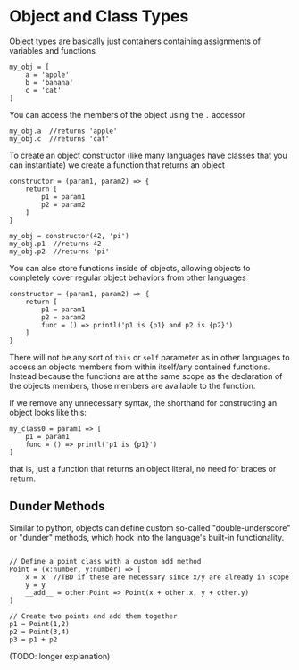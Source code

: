 # Object and Class Types


Object types are basically just containers containing assignments of variables and functions

```
my_obj = [
    a = 'apple'
    b = 'banana'
    c = 'cat'
]
```

You can access the members of the object using the `.` accessor

```
my_obj.a  //returns 'apple'
my_obj.c  //returns 'cat'
```


To create an object constructor (like many languages have classes that you can instantiate) we create a function that returns an object


```
constructor = (param1, param2) => {
    return [
        p1 = param1
        p2 = param2
    ]
}

my_obj = constructor(42, 'pi')
my_obj.p1  //returns 42
my_obj.p2  //returns 'pi'
```

You can also store functions inside of objects, allowing objects to completely cover regular object behaviors from other languages

```
constructor = (param1, param2) => {
    return [
        p1 = param1
        p2 = param2
        func = () => printl('p1 is {p1} and p2 is {p2}') 
    ]
}
```

There will not be any sort of `this` or `self` parameter as in other languages to access an objects members from within itself/any contained functions. Instead because the functions are at the same scope as the declaration of the objects members, those members are available to the function. 



If we remove any unnecessary syntax, the shorthand for constructing an object looks like this:

```
my_class0 = param1 => [
    p1 = param1
    func = () => printl('p1 is {p1}')
]
```

that is, just a function that returns an object literal, no need for braces or `return`.

## Dunder Methods
Similar to python, objects can define custom so-called "double-underscore" or "dunder" methods, which hook into the language's built-in functionality. 

```

// Define a point class with a custom add method
Point = (x:number, y:number) => [
    x = x  //TBD if these are necessary since x/y are already in scope
    y = y
    __add__ = other:Point => Point(x + other.x, y + other.y)
]

// Create two points and add them together
p1 = Point(1,2)
p2 = Point(3,4)
p3 = p1 + p2
```

(TODO: longer explanation)